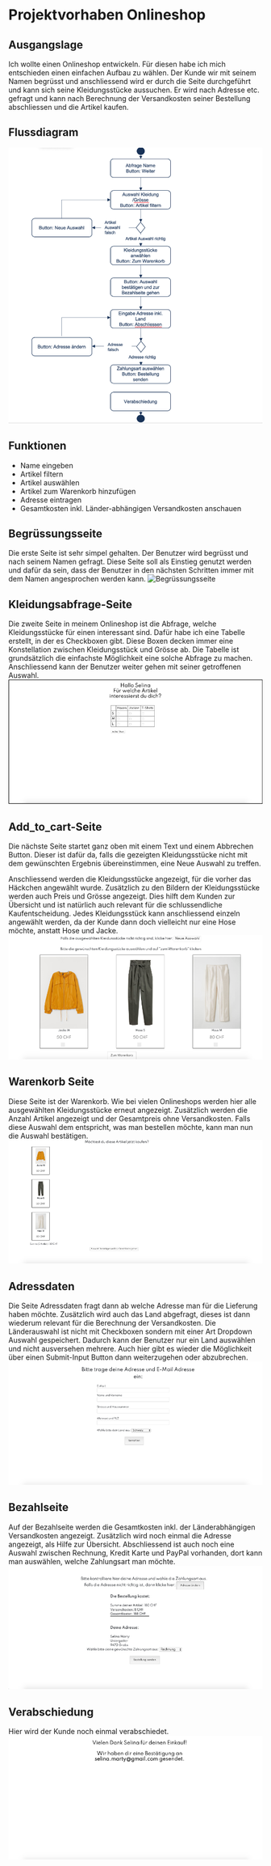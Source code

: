 # Projektvorhaben Onlineshop
## Ausgangslage
Ich wollte einen Onlineshop entwickeln. Für diesen habe ich mich entschieden einen einfachen Aufbau zu wählen. Der Kunde wir mit seinem Namen begrüsst und anschliessend wird er durch die Seite durchgeführt und kann sich seine Kleidungsstücke aussuchen. Er wird nach Adresse etc. gefragt und kann nach Berechnung der Versandkosten seiner Bestellung abschliessen und die Artikel kaufen. 

## Flussdiagram
![Flussdiagram](/Bilder/Flussdiagram.png)
## Funktionen
- Name eingeben
- Artikel filtern
- Artikel auswählen
- Artikel zum Warenkorb hinzufügen
- Adresse eintragen
- Gesamtkosten inkl. Länder-abhängigen Versandkosten anschauen

## Begrüssungsseite

Die erste Seite ist sehr simpel gehalten. Der Benutzer wird begrüsst und nach seinem Namen gefragt. 
Diese Seite soll als Einstieg genutzt werden und dafür da sein, dass der Benutzer in den nächsten Schritten immer mit dem Namen angesprochen werden kann. 
![Begrüssungsseite](/Bilder/Begrüssungsseite.png)

## Kleidungsabfrage-Seite
Die zweite Seite in meinem Onlineshop ist die Abfrage, welche Kleidungsstücke für einen interessant sind. Dafür habe ich eine Tabelle erstellt, in der es Checkboxen gibt. Diese Boxen decken immer eine Konstellation zwischen Kleidungsstück und Grösse ab. Die Tabelle ist grundsätzlich die einfachste Möglichkeit eine solche Abfrage zu machen. 
Anschliessend kann der Benutzer weiter gehen mit seiner getroffenen Auswahl. 
![Kleidungsabfrage](/Bilder/Kleidungsabfrage.png)

## Add_to_cart-Seite
Die nächste Seite startet ganz oben mit einem Text und einem Abbrechen Button. Dieser ist dafür da, falls die gezeigten Kleidungsstücke nicht mit dem gewünschten Ergebnis übereinstimmen, eine Neue Auswahl zu treffen. 

Anschliessend werden die Kleidungsstücke angezeigt, für die vorher das Häckchen angewählt wurde. Zusätzlich zu den Bildern der Kleidungsstücke werden auch Preis und Grösse angezeigt. Dies hilft dem Kunden zur Übersicht und ist natürlich auch relevant für die schlussendliche Kaufentscheidung. 
Jedes Kleidungsstück kann anschliessend einzeln angewählt werden, da der Kunde dann doch vielleicht nur eine Hose möchte, anstatt Hose und Jacke. 
![Add_to_cart](/Bilder/Add_to_cart.png)

## Warenkorb Seite
Diese Seite ist der Warenkorb. Wie bei vielen Onlineshops werden hier alle ausgewählten Kleidungsstücke erneut angezeigt. Zusätzlich werden die Anzahl Artikel angezeigt und der Gesamtpreis ohne Versandkosten.
Falls diese Auswahl dem entspricht, was man bestellen möchte, kann man nun die Auswahl bestätigen. 
![Warenkorb](/Bilder/Warenkorb.png)
## Adressdaten
Die Seite Adressdaten fragt dann ab welche Adresse man für die Lieferung haben möchte. Zusätzlich wird auch das Land abgefragt, dieses ist dann wiederum relevant für die Berechnung der Versandkosten. Die Länderauswahl ist nicht mit Checkboxen sondern mit einer Art Dropdown Auswahl gespeichert. Dadurch kann der Benutzer nur ein Land auswählen und nicht ausversehen mehrere. 
Auch hier gibt es wieder die Möglichkeit über einen Submit-Input Button dann weiterzugehen oder abzubrechen. 
![Adressdaten](/Bilder/Adressdaten.png)

## Bezahlseite
Auf der Bezahlseite werden die Gesamtkosten inkl. der Länderabhängigen Versandkosten angezeigt. Zusätzlich wird noch einmal die Adresse angezeigt, als Hilfe zur Übersicht. Abschliessend ist auch noch eine Auswahl zwischen Rechnung, Kredit Karte  und PayPal vorhanden, dort kann man auswählen, welche Zahlungsart man möchte. 
![Bezahlseite](/Bilder/Bezahlseite.png)

## Verabschiedung
Hier wird der Kunde noch einmal verabschiedet. 
![Verabschiedung](/Bilder/Verabschiedung.png)

